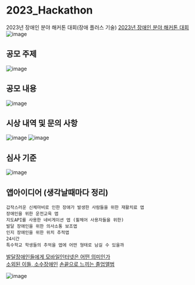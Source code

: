 # 2023_Hackathon
2023년 장애인 분야 해커톤 대회(장애 플러스 기술)
[2023년 장애인 분야 해커톤 대회](https://www.campuspick.com/contest/view?id=21875)
![image](https://github.com/chihyeonWON/2023_Hackathon/assets/58906858/7e5a8452-f28f-4ca6-9d89-097e58f3e33a)

## 공모 주제
![image](https://github.com/chihyeonWON/2023_Hackathon/assets/58906858/2f8d99e2-ca10-4c0c-be14-b041b5e7169d)

## 공모 내용
![image](https://github.com/chihyeonWON/2023_Hackathon/assets/58906858/f6033b93-87a6-456d-8679-c65d08f912d9)

## 시상 내역 및 문의 사항
![image](https://github.com/chihyeonWON/2023_Hackathon/assets/58906858/477c9656-61c1-4308-88ea-3cebe08125ed)
![image](https://github.com/chihyeonWON/2023_Hackathon/assets/58906858/7647e40e-aa3c-4c0e-ad6d-3248d93cd264)

## 심사 기준
![image](https://github.com/chihyeonWON/2023_Hackathon/assets/58906858/e075802a-4aee-4987-89b4-9d2a81f6e631)

## 앱아이디어 (생각날때마다 정리)
```
갑작스러운 신체마비로 인한 장애가 발생한 사람들을 위한 재활치료 앱
장애인을 위한 운전교육 앱
지도API를 사용한 네비게이션 앱 (휠체어 사용자들을 위한)
발달 장애인을 위한 의사소통 보조앱
인지 장애인을 위한 위치 추적앱
24시간
특수학교 학생들의 추억을 앱에 어떤 형태로 남길 수 있을까 
```

[발달장애인들에게 모바일인터넷은 어떤 의미인가](http://thespecial.kr/?r=special&c=design&uid=9823)   
[소외된 이들, 소수장애인](http://www.ntoday.co.kr/news/articleView.html?idxno=81087)
[손끝으로 느끼는 졸업앨범](http://www.ntoday.co.kr/news/articleView.html?idxno=82617)

![image](https://github.com/chihyeonWON/2023_Hackathon/assets/58906858/2db60696-92a5-4547-aa65-5051796035f1)
